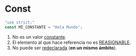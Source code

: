 # Const

```js
"use strict;"
const MI_CONSTANTE = "Hola Mundo";
```
1. No es un valor [constante](#/const-mutable).
2. El elemento al que hace referencia no es [REASIGNABLE](#/const-no-reasignable).
3. No puede ser [redeclarada](#/const-no-redeclarable) (**en un mismo ámbito**).